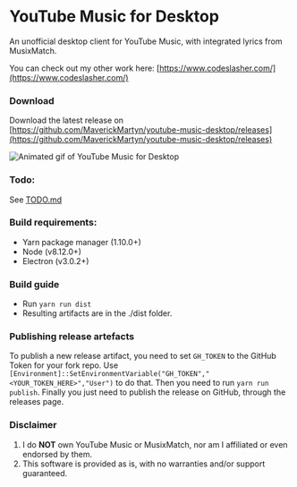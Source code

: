 # YouTube Music for Desktop
An unofficial desktop client for YouTube Music, with integrated lyrics from MusixMatch. 

You can check out my other work here: [https://www.codeslasher.com/](https://www.codeslasher.com/)

### Download
Download the latest release on [https://github.com/MaverickMartyn/youtube-music-desktop/releases](https://github.com/MaverickMartyn/youtube-music-desktop/releases)

![Animated gif of YouTube Music for Desktop](./images/youtube-music.gif)

### Todo:
See [TODO.md](TODO.md)

### Build requirements:
* Yarn package manager (1.10.0+)
* Node (v8.12.0+)
* Electron (v3.0.2+)

### Build guide
* Run `yarn run dist`
* Resulting artifacts are in the ./dist folder.

### Publishing release artefacts
To publish a new release artifact, you need to set `GH_TOKEN` to the GitHub Token for your fork repo.
Use `[Environment]::SetEnvironmentVariable("GH_TOKEN","<YOUR_TOKEN_HERE>","User")` to do that.
Then you need to run `yarn run publish`.
Finally you just need to publish the release on GitHub, through the releases page.

### Disclaimer
1. I do **NOT** own YouTube Music or MusixMatch, nor am I affiliated or even endorsed by them.
2. This software is provided as is, with no warranties and/or support guaranteed.
